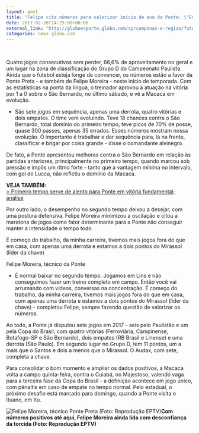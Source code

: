 ```yaml
---
layout: post
title: "Felipe cita números para valorizar início de ano da Ponte: \"Em evolução\" "
date: 2017-02-26T14:25:00+00:00
external_link: "http://globoesporte.globo.com/sp/campinas-e-regiao/futebol/times/ponte-preta/noticia/2017/02/felipe-cita-numeros-para-valorizar-inicio-de-ano-da-ponte-em-evolucao.html"
categories: news globo.com
---
```

&nbsp;

Quatro jogos consecutivos sem perder, 66,6% de aproveitamento no geral e um lugar na zona de classificação do Grupo D do Campeonato Paulista. Ainda que o futebol esteja longe de convencer, os números estão a favor da Ponte Preta - e também de Felipe Moreira - neste início de temporada. Com as estatísticas na ponta da língua, o treinador aprovou a atuação na vitória por 1 a 0 sobre o São Bernardo, no último sábado, e vê a Macaca em evolução.&nbsp;

- São sete jogos em sequência, apenas uma derrota, quatro vitórias e dois empates. O time vem evoluindo. Teve 18 chances contra o São Bernardo, total domínio do primeiro tempo, teve picos de 70% de posse, quase 300 passes, apenas 35 errados. Esses números mostram nossa evolução. O importante é trabalhar e dar sequência para, lá na frente, classificar e brigar por coisa grande - disse o comandante alvinegro.&nbsp;

De fato, a Ponte apresentou melhoras contra o São Bernardo em relação às partidas anteriores, principalmente no primeiro tempo, quando marcou sob pressão e impôs um ritmo forte - tanto que a vantagem mínima no intervalo, com gol de Lucca, não refletiu o domínio da Macaca.

**VEJA TAMBÉM:**  
[\>&nbsp;Primeiro tempo serve de alento para Ponte em vitória fundamental; análise](http://globoesporte.globo.com/sp/campinas-e-regiao/futebol/times/ponte-preta/noticia/2017/02/primeiro-tempo-serve-de-alento-para-ponte-em-vitoria-fundamental-analise.html)

Por outro lado, o desempenho no segundo tempo deixou a desejar, com uma postura defensiva. Felipe Moreira minimizou a oscilação e citou a maratona de jogos como fator determinante para a Ponte não conseguir manter a intensidade o tempo todo.&nbsp;

É começo do trabalho, da minha carreira, tivemos mais jogos fora do que em casa, com apenas uma derrota e estamos a dois pontos do Mirassol (líder da chave)&nbsp;

Felipe Moreira, técnico da Ponte

- É normal baixar no segundo tempo. Jogamos em Lins e não conseguimos fazer um treino completo em campo. Então você vai arrumando com vídeos, conversas na concentração. É começo do trabalho, da minha carreira, tivemos mais jogos fora do que em casa, com apenas uma derrota e estamos a dois pontos do Mirassol (líder da chave) - completou Felipe, sempre fazendo questão de valorizar os números.&nbsp;

Ao todo, a Ponte já disputou sete jogos em 2017 - seis pelo Paulistão e um pela Copa do Brasil, com quatro vitórias (Ferroviária, Campinense, Botafogo-SP e São Bernardo), dois empates (RB Brasil e Linense) e uma derrota (São Paulo). Em segundo lugar no Grupo D, tem 11 pontos, um a mais que o Santos e dois a menos que o Mirassol. O Audax, com sete, completa a chave.&nbsp;

Para consolidar o bom momento e ampliar os dados positivos, a Macaca volta a campo quinta-feira, contra o Cuiabá, no Majestoso, valendo vaga para a terceira fase da Copa do Brasil - a definição acontece em jogo único, com pênaltis em caso de empate no tempo normal. Pelo estadual, o próximo desafio está marcado para domingo, quando a Ponte visita o Ituano, em Itu.&nbsp;

 ![Felipe Moreira, técnico Ponte Preta (Foto: Reprodução EPTV)](http://s2.glbimg.com/c_RVYzITho8mbe-FlErR8ZOhsSU=/0x13:1054x563/690x360/s.glbimg.com/es/ge/f/original/2017/02/26/felipemoreira.jpg "Felipe Moreira, técnico Ponte Preta (Foto: Reprodução EPTV)")**Com números positivos até aqui, Felipe Moreira ainda lida com desconfiança da torcida (Foto: Reprodução EPTV)**

